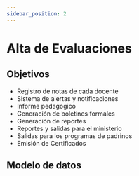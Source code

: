 ```yaml
---
sidebar_position: 2
---
```


# Alta de Evaluaciones

## Objetivos

- Registro de notas de cada docente
- Sistema de alertas y notificaciones
- Informe pedagogico
- Generación de boletines formales
- Generación de reportes
- Reportes y salidas para el ministerio
- Salidas para los programas de padrinos
- Emisión de Certificados

## Modelo de datos
